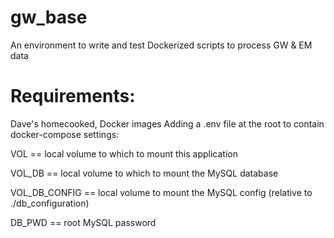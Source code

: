 # gw_base
An environment to write and test Dockerized scripts to process GW &amp; EM data

# Requirements:
Dave's homecooked, Docker images
Adding a .env file at the root to contain docker-compose settings:

VOL == local volume to which to mount this application

VOL_DB == local volume to which to mount the MySQL database

VOL_DB_CONFIG == local volume to mount the MySQL config (relative to ./db_configuration)

DB_PWD == root MySQL password
